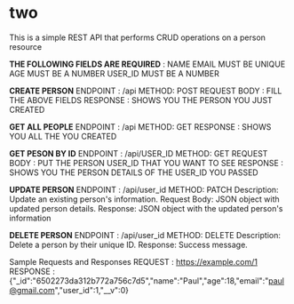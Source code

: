 # two
This is a simple REST API that performs CRUD operations on a person resource 

**THE FOLLOWING FIELDS ARE REQUIRED** :
NAME
EMAIL MUST BE UNIQUE
AGE MUST BE A NUMBER
USER_ID MUST BE A NUMBER 

**CREATE PERSON**
ENDPOINT : /api
METHOD: POST
REQUEST BODY : FILL THE ABOVE FIELDS
RESPONSE : SHOWS YOU THE PERSON YOU JUST CREATED

**GET ALL PEOPLE**
ENDPOINT : /api
METHOD: GET
RESPONSE : SHOWS YOU ALL THE YOU  CREATED

**GET PESON BY ID**
ENDPOINT : /api/USER_ID
METHOD: GET
REQUEST BODY : PUT THE PERSON USER_ID THAT YOU WANT TO SEE
RESPONSE : SHOWS YOU THE PERSON DETAILS OF THE USER_ID YOU PASSED

**UPDATE PERSON**
ENDPOINT : /api/user_id
METHOD: PATCH
Description: Update an existing person's information.
Request Body: JSON object with updated person details.
Response: JSON object with the updated person's information

**DELETE PERSON**
ENDPOINT : /api/user_id
METHOD: DELETE
Description: Delete a person by their unique ID.
Response: Success message.

Sample Requests and Responses
REQUEST : https://example.com/1
RESPONSE : {"_id":"6502273da312b772a756c7d5","name":"Paul","age":18,"email":"paul@gmail.com","user_id":1,"__v":0}




